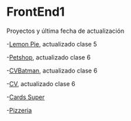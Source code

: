# FrontEnd1

Proyectos y última fecha de actualización 


-[Lemon Pie](https://micaelagonella.github.io/FrontEnd1/LemonPie/), actualizado clase 5


-[Petshop](https://micaelagonella.github.io/FrontEnd1/Petshop/), actualizado clase 6


-[CVBatman](https://micaelagonella.github.io/FrontEnd1/CVBatman/), actualizado clase 6


-[CV](https://micaelagonella.github.io/FrontEnd1/CV/), actualizado clase 6


-[Cards Super](https://micaelagonella.github.io/FrontEnd1/Heroes/)


-[Pizzeria](https://micaelagonella.github.io/FrontEnd1/Pizza/)

